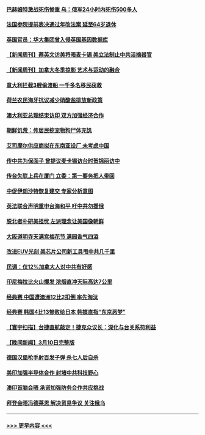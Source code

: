 #### [巴赫姆特激战死伤惨重 乌：俄军24小时内死伤500多人](../pages/prog202/a103667276.md?t=03121243) 
#### [法国参院提前表决通过年改法案 延至64岁退休](../pages/prog202/a103667221.md?t=03121243) 
#### [英国官员：华大集团曾入侵英国基因数据库](../pages/prog202/a103667176.md?t=03121243) 
#### [【新闻周刊】蔡英文访美将晤麦卡锡 美立法制止中共活摘器官](../pages/prog202/a103667099.md?t=03121243) 
#### [【新闻周刊】加拿大冬季掠影 艺术与运动的融合](../pages/prog202/a103667096.md?t=03121243) 
#### [意大利拦截3艘偷渡船 一千多名移民获救](../pages/prog202/a103667051.md?t=03121243) 
#### [荷兰农民海牙抗议减少硝酸盐排放新政策](../pages/prog202/a103667050.md?t=03121243) 
#### [澳大利亚总理结束访印 双方加强经济合作](../pages/prog202/a103667053.md?t=03121243) 
#### [朝鲜饥荒：传居民挖宠物狗尸体充饥](../pages/prog202/a103667028.md?t=03121243) 
#### [艾司摩尔供应商拟在东南亚设厂 未考虑中国](../pages/prog202/a103666962.md?t=03121243) 
#### [传中共为保面子 曾提议麦卡锡访台时贺锦丽访中](../pages/prog202/a103666954.md?t=03121243) 
#### [传台失联上兵在厦门 立委：第一要务把人带回](../pages/prog202/a103666856.md?t=03121243) 
#### [中促伊朗沙特恢复建交 专家分析意图](../pages/prog202/a103666859.md?t=03121243) 
#### [英法联合声明重申台海和平 吁中共勿援俄](../pages/prog202/a103666857.md?t=03121243) 
#### [脱北者朴研美担忧  左派理念让美国像朝鲜](../pages/prog202/a103666863.md?t=03121243) 
#### [大阪道明寺天满宫梅花节 满园香气四溢](../pages/prog202/a103666861.md?t=03121243) 
#### [改进EUV光刻 美芯片公司新工具甩中共几千里](../pages/prog202/a103666733.md?t=03121243) 
#### [民调：仅12%加拿大人对中共有好感](../pages/prog202/a103666730.md?t=03121243) 
#### [印尼梅拉比火山爆发 浓烟直冲天际高达7公里](../pages/prog202/a103666751.md?t=03121243) 
#### [经典赛 中国遭澳洲12比2扣倒 率先淘汰](../pages/prog202/a103666735.md?t=03121243) 
#### [经典赛 韩国4比13惨败给日本 韩媒直指“东京恶梦”](../pages/prog202/a103666686.md?t=03121243) 
#### [【寰宇扫描】台捷直航敲定！捷克众议长：深化与台关系符利益](../pages/prog202/a103666615.md?t=03121243) 
#### [【晚间新闻】3月10日完整版](../pages/prog202/a103666622.md?t=03121243) 
#### [德国汉堡枪手射百发子弹 杀七人后自杀](../pages/prog202/a103666502.md?t=03121243) 
#### [美印加强半导体合作 封堵中共科技野心](../pages/prog202/a103666495.md?t=03121243) 
#### [澳印首脑会晤 承诺加强防务合作共应挑战](../pages/prog202/a103666497.md?t=03121243) 
#### [拜登会晤冯德莱恩 解决贸易争议 关注俄乌](../pages/prog202/a103666493.md?t=03121243) 

----
#### [ >>> 更早内容 <<< ](../indexes/prog202-earlier.md)
